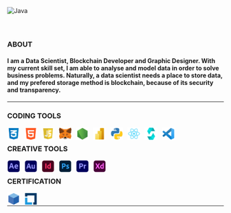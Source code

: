 <img align="left" alt="Java" width="1700px" style="padding-right:10px;" src="https://github.com/KatlegoMatebane/KatlegoMatebane/blob/main/Assests/Banners/Banner.gif"/>

## <br />

### ABOUT

<h4> I am a Data Scientist, Blockchain Developer and Graphic Designer. With my current skill set, I am able to analyse and model data in order to solve business problems. Naturally, a data scientist needs a place to store data, and my prefered storage method is blockchain, because of its security and transparency. </h4>

---

### CODING TOOLS

<img align="left" alt="Java" width="30px" style="padding-right:10px;" src="https://github.com/KatlegoMatebane/KatlegoMatebane/blob/main/Assests/Icons/css.png"/>
<img align="left" alt="Java" width="30px" style="padding-right:10px;" src="https://github.com/KatlegoMatebane/KatlegoMatebane/blob/main/Assests/Icons/html.png"/>
<img align="left" alt="Java" width="30px" style="padding-right:10px;" src="https://github.com/KatlegoMatebane/KatlegoMatebane/blob/main/Assests/Icons/JavaScript.png"/>
<img align="left" alt="Java" width="30px" style="padding-right:10px;" src="https://github.com/KatlegoMatebane/KatlegoMatebane/blob/main/Assests/Icons/MetaMask.png"/>
<img align="left" alt="Java" width="30px" style="padding-right:10px;" src="https://github.com/KatlegoMatebane/KatlegoMatebane/blob/main/Assests/Icons/NodeJS.png"/>
<img align="left" alt="Java" width="30px" style="padding-right:10px;" src="https://github.com/KatlegoMatebane/KatlegoMatebane/blob/main/Assests/Icons/PowerBI.png"/>
<img align="left" alt="Java" width="30px" style="padding-right:10px;" src="https://github.com/KatlegoMatebane/KatlegoMatebane/blob/main/Assests/Icons/Python.png"/>
<img align="left" alt="Java" width="30px" style="padding-right:10px;" src="https://github.com/KatlegoMatebane/KatlegoMatebane/blob/main/Assests/Icons/React.png"/>
<img align="left" alt="Java" width="30px" style="padding-right:10px;" src="https://github.com/KatlegoMatebane/KatlegoMatebane/blob/main/Assests/Icons/Solidity.png"/>
<img align="left" alt="Java" width="30px" style="padding-right:10px;" src="https://github.com/KatlegoMatebane/KatlegoMatebane/blob/main/Assests/Icons/VisualStudioCode.png"/>

<br />

### CREATIVE TOOLS

<img align="left" alt="Java" width="30px" style="padding-right:10px;" src="https://github.com/KatlegoMatebane/KatlegoMatebane/blob/main/Assests/Icons/AdobeAfterEffects.png"/>
<img align="left" alt="Java" width="30px" style="padding-right:10px;" src="https://github.com/KatlegoMatebane/KatlegoMatebane/blob/main/Assests/Icons/AdobeAudition.png"/>
<img align="left" alt="Java" width="30px" style="padding-right:10px;" src="https://github.com/KatlegoMatebane/KatlegoMatebane/blob/main/Assests/Icons/AdobeInDesign.png"/>
<img align="left" alt="Java" width="30px" style="padding-right:10px;" src="https://github.com/KatlegoMatebane/KatlegoMatebane/blob/main/Assests/Icons/AdobePhotoshop.png"/>
<img align="left" alt="Java" width="30px" style="padding-right:10px;" src="https://github.com/KatlegoMatebane/KatlegoMatebane/blob/main/Assests/Icons/AdobePremierePro.png"/>
<img align="left" alt="Java" width="30px" style="padding-right:10px;" src="https://github.com/KatlegoMatebane/KatlegoMatebane/blob/main/Assests/Icons/AdobeXD.png"/>

<br />

### CERTIFICATION

<img align="left" alt="Java" width="30px" style="padding-right:10px;" src="https://github.com/KatlegoMatebane/KatlegoMatebane/blob/main/Assests/Icons/BlockchainCouncil.png"/>
<img align="left" alt="Java" width="30px" style="padding-right:10px;" src="https://github.com/KatlegoMatebane/KatlegoMatebane/blob/main/Assests/Icons/LinuxFoundation.png"/>

<br />

---

<!--
**KatlegoMatebane/KatlegoMatebane** is a ✨ _special_ ✨ repository because its `README.md` (this file) appears on your GitHub profile.

Here are some ideas to get you started:

- 🔭 I’m currently working on ...
- 🌱 I’m currently learning ...
- 👯 I’m looking to collaborate on ...
- 🤔 I’m looking for help with ...
- 💬 Ask me about ...
- 📫 How to reach me: ...
- 😄 Pronouns: ...
- ⚡ Fun fact: ...
-->
